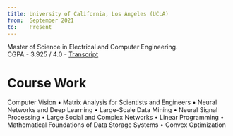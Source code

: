 ```yaml
---
title: University of California, Los Angeles (UCLA)
from:  September 2021
to:    Present
---
```


Master of Science in Electrical and Computer Engineering.<br>
CGPA - 3.925 / 4.0 - <a target="_blank" rel="noopener noreferrer" href="{{site.url}}{{site.baseurl}}/assets/pdf/Shreekumar_Jayanth_Transcript_UCLA.pdf">Transcript</a>

<h1><b>Course Work</b></h1>
Computer Vision • Matrix Analysis for Scientists and Engineers • Neural Networks and Deep Learning • Large-Scale Data Mining • Neural Signal Processing • Large Social and Complex Networks • Linear Programming • Mathematical Foundations of Data Storage Systems • Convex Optimization